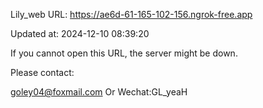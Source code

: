 Lily_web URL: https://ae6d-61-165-102-156.ngrok-free.app

Updated at: 2024-12-10 08:39:20

If you cannot open this URL, the server might be down.

Please contact: 

goley04@foxmail.com Or Wechat:GL_yeaH